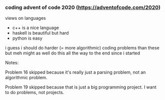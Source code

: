 ### coding advent of code 2020 (https://adventofcode.com/2020)
views on languages
- c++ is a nice language
- haskell is beautiful but hard
- python is easy

i guess i should do harder (= more algorithmic) coding problems than these but meh might as well do this all the way to the end since i started

Notes:

Problem 16 skipped because it's really just a parsing problem, not an
algorithmic problem.

Problem 19 skipped because that is just a big programming project. I want to do problems, not projects.